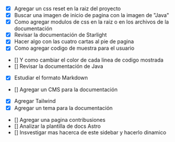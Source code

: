 - [x] Agregar un css reset en la raiz del proyecto
- [x] Buscar una imagen de inicio de pagina con la imagen de "Java"
- [x] Como agregar modulos de css en la raiz o en los archivos de la documentación
- [x] Revisar la documentación de Starlight
- [x] Hacer algo con las cuatro cartas al pie de pagina
- [x] Como agregar codigo de muestra para el usuario
- [] Y como cambiar el color de cada linea de codigo mostrada
- [] Revisar la documentación de Java
- [x] Estudiar el formato Markdown
- [] Agregar un CMS para la documentación
- [x] Agregar Tailwind
- [x] Agregar un tema para la documentación
- [] Agregar una pagina contribusiones
- [] Analizar la plantilla de docs Astro
- [] Insvestigar mas hacerca de este sidebar y hacerlo dinamico

